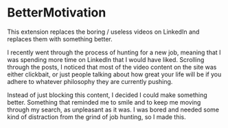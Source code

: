 # BetterMotivation

This extension replaces the boring / useless videos on LinkedIn and replaces them with something better. 

I recently went through the process of hunting for a new job, meaning that I was spending more time on LinkedIn that I would have liked. Scrolling through the posts, I noticed that most of the video content on the site was either clickbait, or just people talking about how great your life will be if you adhere to whatever philosophy they are currently pushing.

Instead of just blocking this content, I decided I could make something better. Something that reminded me to smile and to keep me moving through my search, as unpleasant as it was. I was bored and needed some kind of distraction from the grind of job hunting, so I made this.